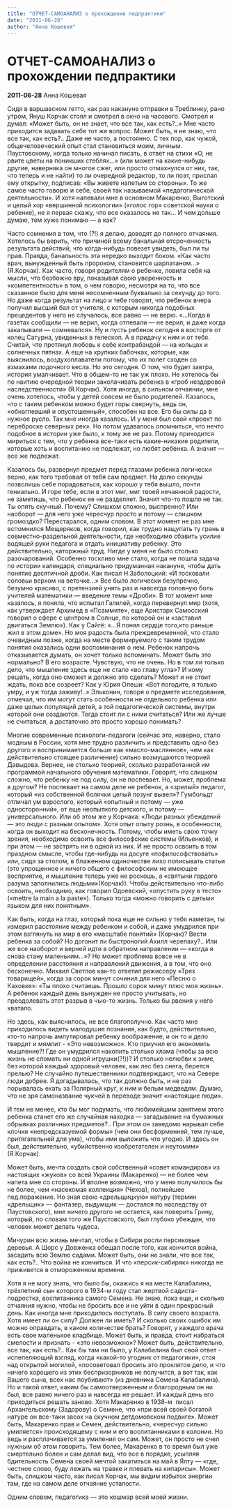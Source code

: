 ```yaml
---
title: "ОТЧЕТ-САМОАНАЛИЗ о прохождении педпрактики"
date: "2011-06-28"
author: "Анна Кошевая"
---
```


# ОТЧЕТ-САМОАНАЛИЗ о прохождении педпрактики

**2011-06-28** Анна Кошевая

Сидя в варшавском гетто, как раз накануне отправки в Треблинку, рано утром, Януш Корчак стоял и смотрел в окно на часового. Смотрел и думал: «Может быть, он не знает, что все так, как есть?..» Мне часто приходится задавать себе тот же вопрос. Может быть, я не знаю, что все так, как есть?.. Даже не часто, а постоянно. С тех пор, как чужой, общечеловеческий опыт стал становиться моим, личным. Паустовскому, когда только начинал писать, в ответ на стихи «О, не рвите цветы на поникших стеблях...» (или может на какие-нибудь другие, наверняка он многое сжег, или просто отмахнулся от них, так, что теперь и не найти) то ли очередной редактор, то ли поэт, прислал ему открытку, подписав: «Вы живете напетым со стороны». То же самое часто говорю и себе, своей так называемой «педагогической деятельности». И хотя напевали мне в основном Макаренко, Выготский и целый хор «вершинной психологии» («голос гор» советской науки о ребенке), не я первая скажу, что все оказалось не так... И чем дольше думаю, тем хуже понимаю — а как?

Часто сомнения в том, что (?!) я делаю, доводят до полного отчаяния. Хотелось бы верить, что причиной всему банальная отсроченность результата действий, что когда-нибудь повезет увидеть, был ли ты прав. Правда, банальность эта нередко выходит боком. «Как часто врач, вынужденный быть пророком, становится шарлатаном...» (Я.Корчак). Как часто, говоря родителям о ребенке, ловила себя на мысли, что безбожно вру, показывая свою уверенность и «компетентность» в том, о чем говорю, несмотря на то, что все сказанное было для меня несомненным буквально за секунду до того. Но даже когда результат на лицо и тебе говорят, что ребенок вчера получил высший бал от учителя, с которым никогда подобных прецедентов у него не случалось, все равно — не верю. «...Когда в газетах сообщили — не верил, когда отпевали — не верил, и даже когда закапывали — сомневался». Ну и пусть ребенок сегодня в восторге от колец Сатурна, увиденных в телескоп. А в придачу к ним и от тебя. Считай, что протянул любовь к себе контрабандой — на кольцах и солнечных пятнах. А еще на хрупких бабочках, которые, как выяснилось, воздухоплаватели потому, что их полет сходен со взмахами лодочного весла. Но это сегодня. О том, что будет завтра, история умалчивает. Что в общем-то не так уж плохо. Не хотелось бы по наитию очередной теории заколачивать ребенка в «гроб нездоровой наследственности» (Я.Корчак). Хотя иногда, в сильном отчаянии, мне очень хотелось, чтобы у детей совсем не было родителей. Казалось, что с таким ребенком можно будет горы свернуть, ведь он, «обнаглевший и опустошенный», способен на все. Его бы силы да в нужное русло. Так мне иногда казалось. И у меня был свой «проект по переброске северных рек». Но потом удавалось опомниться, что нечто подобное в истории уже было, к тому же не раз. Потому приходится мириться с тем, что у ребенка все-таки есть какие-никакие родители, которые хоть и воспитанию не подлежат, но любят ребенка. А значит — все же подлежат.

Казалось бы, развернул предмет перед глазами ребенка логически верно, как того требовал от тебя сам предмет. На долю секунды позволишь себе порадоваться, как хорошо у тебя вышло, почти гениально. И горе тебе, если в этот миг, миг твоей нечаянной радости, не заметишь, что ребенок ее не разделяет. Значит что-то пошло не так. Ты опять скучный. Почему? Слишком сложно, выспренно? Или наоборот — для него уже чересчур просто и потому — слишком громоздко? Перестарался, одним словом. В этот момент не раз мне вспомнился Мещеряков, когда говорил, как трудно нащупать ту грань в совместно-раздельной деятельности, где необходимо сбавить усилие водящей руки педагога и отдать инициативу ребенку. Это действительно, каторжный труд. Нигде у меня не было столько разочарований. Особенно тоскливо мне стало, когда не пошла задача по истории календаря, специально придуманная накануне, чтобы дать понятие десятичной дроби. Как писал Н.Заболоцкий: «И тосковали соловьи верхом на веточке...» Все было логически безупречно, безумно красиво, с претензией унять раз и навсегда головную боль учителей математики — введение темы «Дроби». В тот момент мне казалось, я поняла, что испытал Галилей, когда перевернул мир (хотя, как утверждает Архимед в «Псаммите», еще Аристарх Самосский говорил о сфере с центром в Солнце, по которой он и «заставил двигаться Землю»). Как у Сайгё: «...Я понял сердце того,кто раньше жил в этом доме». Но моя радость была преждевременной, что стало очевидным позже, когда на месте формируемого с таким трудом понятия оказались одни воспоминания о нем. Ребенок напрочь отказывается думать, он хочет только вспоминать. Может быть это нормально? В его возрасте. Чувствую, что не очень. Но в том ли только дело, что мышление здесь еще не стало «во главу угла»? И кому решать, когда оно сможет и должно это сделать? Может и не стоит ждать, пока все созреет? Как у Юрия Олеши: «Вот погодите, я только умру, и уж тогда заживу!..» Эльконин, говоря о предмете исследования, отмечал, что им могут стать особенности не отдельного ребенка или даже целых популяций детей, а той педагогической системы, внутри которой они создаются. Тогда стоит ли с ними считаться? Или же лучше не считаться, а достаточно это просто хорошо понимать?

Многие современные психологи-педагоги (сейчас это, наверно, стало модным в России, хотя мне трудно различить и представить одно без другого и воспринимается больше как «масло-маслянное», чем как действительно стоящее различение) сильно возмущаются теорией Давыдова. Вернее, не столько теорией, сколько разработанной им программой начального обучения математики. Говорят, что слишком сложно, что ребенку не под силу, он не поспевает. Но, может, проблема в другом? Не поспевает на самом деле не ребенок, а «зрелый» педагог, который «из собственной болячки целый лозунг вывел»? Гумбольдт отличал ум взрослого, который «опытный и потому — уже односторонний», от еще неопытного детского, и потому — универсального. Или об этом же у Корчака: «Люди разных убеждений — это люди с разным опытом». Хотя опыт опыту рознь, в особенности, когда он выходит на бесконечность. Потому, чтобы иметь свою точку зрения, необходимо освоить все философские системы (Ильенков), и при этом — не застрять ни в одной из них. И не просто освоить в том праздном смысле, чтобы где-нибудь на досуге «пофилософствовать» или, сидя за столом, в блаженном одиночестве лихо пописывать статьи (это упрощенное и ничего общего с философским не имеющее восприятие, и мышление теперь уже не роскошь, а «святыни гордого разума заполнились людьми»(Корчак)). Чтобы действительно что-либо освоить, необходимо, как говорил Одоевский, «опустить руку в тесто» («mettre la main a la paste»). Только тогда «можно говорить с детьми языком для них понятным».

Как быть, когда на глаз, который пока еще не сильно у тебя наметан, ты измерил расстояние между ребенком и собой, и даже умудрился при этом взглянуть на мир в его «масштабе понятий» (Корчак)? Вести ребенка за собой? Но догонит ли быстроногий Ахилл черепаху?.. Или же все наоборот и верней идти в обратном направлении — «когда я снова стану маленьким...»? Но может проблема вовсе не в определении расстояния и направлений движения, а в том, что оно бесконечно. Михаил Светлов как-то ответил режиссеру «Трех товарищей», когда за сорок минут сочинил для него «Песню о Каховке»: «Ты плохо считаешь. Прошло сорок минут плюс моя жизнь». А ребенок каждый день вынужден не просто учитывать, но преодолевать этот разрыв в чью-то жизнь. Только бы рвения у него хватало.

Но здесь, как выяснилось, не все благополучно. Как часто мне приходилось видеть малодушие познания, как будто, действительно, кто-то напрочь ампутировал ребенку воображение, и он то и дело твердит и мямлит - «Это невозможно». Кто приучил его экономить мышление?! Где он умудрился накопить столько хлама (чтобы за всю жизнь не сломать ни одной игрушки(?!))? И столько нелюбви к зиме, без которой каждый здоровый человек, как лес без снега, берется прелью? Не случайно путешественники подтверждают, что на Севере люди добрее. Я догадывалась, что так должно быть, и не раз порывалась ехать за Полярный круг, к ним и белым медведям. Думаю, что не зря самоназвание чукчей в переводе значит «настоящие люди».

И тем не менее, кто бы мог подумать, что любимейшим занятием этого ребенка станет его же случайная находка — загадывание на бумажных обрывках различных предметов?.. При этом он заведомо нарывал себе клочки «непредсказуемой формы» (чем они бесформенней, тем лучше, притягательней для ума), чтобы ими выложить что угодно. И здесь он был, действительно, «убийственно изобретателен и неутомим» (Я.Корчак).

Может быть, мечта создать свой собственный «совет командиров» из настоящих «жуков» со всей Украины (Макаренко) — не более чем напета мне со стороны. И вполне возможно, что у меня получилось бы не более, чем «насекомая коллекция» (Чехов), полнейшее пед.поражение. Но зная свою «дрельщицкую» натуру (термин «дрельщик» — фантазер, выдумщик — достался по наследству от Паустовского), мне ничего другого не остается, как поверить Грину, который, по словам того же Паустовского, был глубоко убежден, что человек может делать чудеса.

Мичурин всю жизнь мечтал, чтобы в Сибири росли персиковые деревья. А Щорс у Довженка обещал после того, как кончится война, засадить всю Землю садами. Может быть, они не знали, что все так, как есть?.. Что война не кончиться. И что «персик-сибиряк» никогда не приживется в отмороженном времени.

Хотя я не могу знать, что было бы, окажись я на месте Калабалина, трёхлетний сын которого в 1934-м году стал жертвой садиста-подростка, воспитанника самого Семена. Не знаю, пока еще, и сколько отчаяния нужно, чтобы не бросить все и не уйти в один прекрасный день. Как иногда мне приходилось поступать. В силу своего возраста. Хотя имеет ли он силу? Должен ли иметь? И сколько своих ошибок им можно оправдать, в каком количестве брать? Говорят, у каждого врача есть свое маленькое кладбище. Может быть, и правда, стоит набраться смелости и признать - «это невозможно»? Может быть, действительно, все так, как есть?.. Как бы там ни было, у Калабалина был свой ответ - испепеляющий взгляд, когда «какой-то угодник от педагогики», стоя над открытой могилой, «посоветовал бросить это проклятое дело, и что ничего хорошего из этих беспризорников не получится, а вот так, как Вашего сына, всех нас поубивают» (из дневника Семена Калабалина). Но и такой ответ, каким бы самоотверженным и благородным он ни был, все равно ничего раз и навсегда не решает. И каждый день его приходиться решать заново. Хотя Макаренко в 1938-м  писал Архангельскому (Задорову) о Семене, что «при всей своей богатой натуре он все-таки засох на скучном детдомовском подвиге». Может быть, Макаренко прав и Семен, действительно, «чересчур сильно умиляется» происходящему с ним и его воспитанниками в колонии. Но ведь и расплачивается за умиления он сам. Может, он просто не счел нужным об этом говорить. Тем более, Макаренко в то время был уже смертельно болен и сам делал вид, что все в порядке, усыпляя бдительность Семена своей мечтой закатиться на май в Ялту — «где, честное слово, буду лежать на травке и плевать на кипарисы». Может быть, слишком часто, как писал Корчак, мы видим избыток энергии там, где на самом деле отчаяние усталости.

Одним словом, педагогика — это кошмар всей моей жизни.